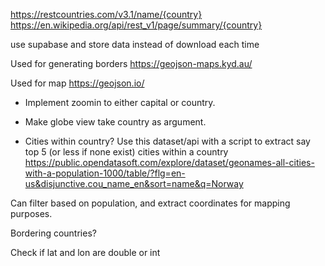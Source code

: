 https://restcountries.com/v3.1/name/{country}
https://en.wikipedia.org/api/rest_v1/page/summary/{country}

use supabase and store data instead of download each time

Used for generating borders
https://geojson-maps.kyd.au/

Used for map
https://geojson.io/

- Implement zoomin to either capital or country.
- Make globe view take country as argument.

- Cities within country?
  Use this dataset/api with a script to extract say top 5 (or less if none exist) cities within a country
  https://public.opendatasoft.com/explore/dataset/geonames-all-cities-with-a-population-1000/table/?flg=en-us&disjunctive.cou_name_en&sort=name&q=Norway

Can filter based on population, and extract coordinates for mapping purposes.

Bordering countries?

Check if lat and lon are double or int
